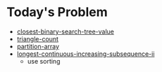 # Today's Problem

- [closest-binary-search-tree-value](http://www.lintcode.com/problem/closest-binary-search-tree-value)
- [triangle-count](http://www.lintcode.com/problem/triangle-count)
- [partition-array](https://www.lintcode.com/problem/partition-array/description)
- [longest-continuous-increasing-subsequence-ii](https://www.lintcode.com/problem/longest-continuous-increasing-subsequence-ii)
  - use sorting
